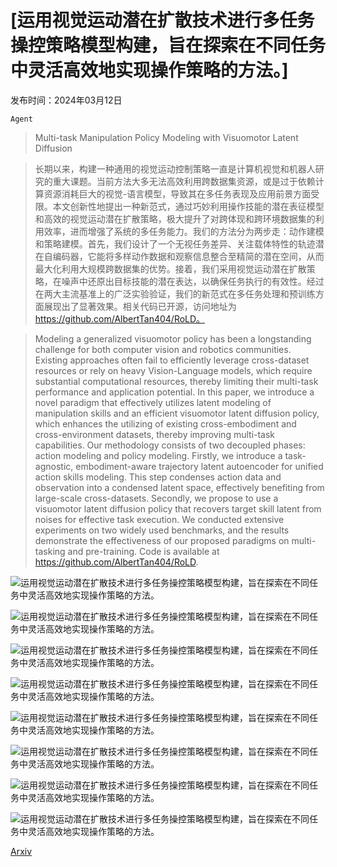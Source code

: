 # [运用视觉运动潜在扩散技术进行多任务操控策略模型构建，旨在探索在不同任务中灵活高效地实现操作策略的方法。]

发布时间：2024年03月12日

`Agent`

> Multi-task Manipulation Policy Modeling with Visuomotor Latent Diffusion

> 长期以来，构建一种通用的视觉运动控制策略一直是计算机视觉和机器人研究的重大课题。当前方法大多无法高效利用跨数据集资源，或是过于依赖计算资源消耗巨大的视觉-语言模型，导致其在多任务表现及应用前景方面受限。本文创新性地提出一种新范式，通过巧妙利用操作技能的潜在表征模型和高效的视觉运动潜在扩散策略，极大提升了对跨体现和跨环境数据集的利用效率，进而增强了系统的多任务能力。我们的方法分为两步走：动作建模和策略建模。首先，我们设计了一个无视任务差异、关注载体特性的轨迹潜在自编码器，它能将多样动作数据和观察信息整合至精简的潜在空间，从而最大化利用大规模跨数据集的优势。接着，我们采用视觉运动潜在扩散策略，在噪声中还原出目标技能的潜在表达，以确保任务执行的有效性。经过在两大主流基准上的广泛实验验证，我们的新范式在多任务处理和预训练方面展现出了显著效果。相关代码已开源，访问地址为 https://github.com/AlbertTan404/RoLD。

> Modeling a generalized visuomotor policy has been a longstanding challenge for both computer vision and robotics communities. Existing approaches often fail to efficiently leverage cross-dataset resources or rely on heavy Vision-Language models, which require substantial computational resources, thereby limiting their multi-task performance and application potential. In this paper, we introduce a novel paradigm that effectively utilizes latent modeling of manipulation skills and an efficient visuomotor latent diffusion policy, which enhances the utilizing of existing cross-embodiment and cross-environment datasets, thereby improving multi-task capabilities. Our methodology consists of two decoupled phases: action modeling and policy modeling. Firstly, we introduce a task-agnostic, embodiment-aware trajectory latent autoencoder for unified action skills modeling. This step condenses action data and observation into a condensed latent space, effectively benefiting from large-scale cross-datasets. Secondly, we propose to use a visuomotor latent diffusion policy that recovers target skill latent from noises for effective task execution. We conducted extensive experiments on two widely used benchmarks, and the results demonstrate the effectiveness of our proposed paradigms on multi-tasking and pre-training. Code is available at https://github.com/AlbertTan404/RoLD.

![运用视觉运动潜在扩散技术进行多任务操控策略模型构建，旨在探索在不同任务中灵活高效地实现操作策略的方法。](../../../paper_images/2403.07312/x1.png)

![运用视觉运动潜在扩散技术进行多任务操控策略模型构建，旨在探索在不同任务中灵活高效地实现操作策略的方法。](../../../paper_images/2403.07312/x2.png)

![运用视觉运动潜在扩散技术进行多任务操控策略模型构建，旨在探索在不同任务中灵活高效地实现操作策略的方法。](../../../paper_images/2403.07312/our_tsne.png)

![运用视觉运动潜在扩散技术进行多任务操控策略模型构建，旨在探索在不同任务中灵活高效地实现操作策略的方法。](../../../paper_images/2403.07312/abla_tsne.png)

![运用视觉运动潜在扩散技术进行多任务操控策略模型构建，旨在探索在不同任务中灵活高效地实现操作策略的方法。](../../../paper_images/2403.07312/x3.png)

![运用视觉运动潜在扩散技术进行多任务操控策略模型构建，旨在探索在不同任务中灵活高效地实现操作策略的方法。](../../../paper_images/2403.07312/x4.png)

![运用视觉运动潜在扩散技术进行多任务操控策略模型构建，旨在探索在不同任务中灵活高效地实现操作策略的方法。](../../../paper_images/2403.07312/x5.png)

![运用视觉运动潜在扩散技术进行多任务操控策略模型构建，旨在探索在不同任务中灵活高效地实现操作策略的方法。](../../../paper_images/2403.07312/x6.png)

[Arxiv](https://arxiv.org/abs/2403.07312)